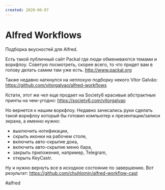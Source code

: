 ```yaml
---
created: 2020-06-07
---
```


# Alfred Workflows

Подборка вкусностей для Alfred.

Eсть такой публичный сайт Packal где люди обмениваются темами и воркфлоу.
Советую посмотреть, скорее всего, то что придет вам в голову делать самим там уже есть.
http://www.packal.org

Также недавно наткнулся на неплохую подборку некого Vítor Galvão:
https://github.com/vitorgalvao/alfred-workflows

Кстати, этот же чел еще продает на Society6 красивые абстрактные принты на чем-угодно:
https://society6.com/vitorgalvao

Но вернется к нашим воркфлоу. Недавно зачесались руки сделать такой воркфлоу который бы готовил компьютер к презентации/записи экрана, а именно нужно:

- выключить нотификации,
- скрыть иконки на рабочем столе,
- включить авто-скрытие дока,
- включить авто-скрытие меню бара,
- закрыть приложения, например, Telegram,
- открыть KeyCastr.

Ну и нужно вернуть все в исходное состояние по завершению. Вот результат:
https://github.com/chuhlomin/alfred-workflow-cast

#alfred
